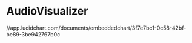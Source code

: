 # AudioVisualizer

//app.lucidchart.com/documents/embeddedchart/3f7e7bc1-0c58-42bf-be89-3be942767b0c
